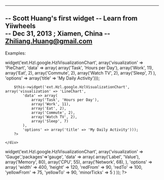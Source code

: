--------------------------------------
-- Scott Huang's first widget 
-- Learn from Yiiwheels  
-- Dec 31, 2013  ;  Xiamen, China
-- Zhiliang.Huang@gmail.com
--------------------------------------

Examples:
<div class="row"> 
    <div class="span6" >  
        <?php
//very useful google chart
        $this->widget('ext.Hzl.google.HzlVisualizationChart', array('visualization' => 'PieChart',
            'data' => array(
                array('Task', 'Hours per Day'),
                array('Work', 11),
                array('Eat', 2),
                array('Commute', 2),
                array('Watch TV', 2),
                array('Sleep', 7)
            ),
            'options' => array('title' => 'My Daily Activity')));
        
        $this->widget('ext.Hzl.google.HzlVisualizationChart', array('visualization' => 'LineChart',
            'data' => array(
                array('Task', 'Hours per Day'),
                array('Work', 11),
                array('Eat', 2),
                array('Commute', 2),
                array('Watch TV', 2),
                array('Sleep', 7)
            ),
            'options' => array('title' => 'My Daily Activity')));
        ?>

    </div>
</div>

<div class="row"> 
    <div class="span6" >  
<?php
$this->widget('ext.Hzl.google.HzlVisualizationChart', 
        array('visualization' => 'Gauge','packages'=>'gauge',
    'data' => array(
        array('Label', 'Value'),
        array('Memory', 80),
        array('CPU', 55),
        array('Network', 68),
    ),
    'options' => array(
        'width' => 400,
        'height' => 120,
        'redFrom' => 90,
        'redTo' => 100,
        'yellowFrom' => 75,
        'yellowTo' => 90,
        'minorTicks' => 5
    )
));
?>
    </div>
</div>


